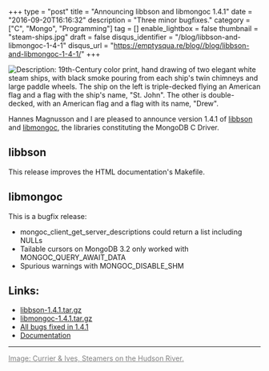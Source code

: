+++
type = "post"
title = "Announcing libbson and libmongoc 1.4.1"
date = "2016-09-20T16:16:32"
description = "Three minor bugfixes."
category = ["C", "Mongo", "Programming"]
tag = []
enable_lightbox = false
thumbnail = "steam-ships.jpg"
draft = false
disqus_identifier = "/blog/libbson-and-libmongoc-1-4-1"
disqus_url = "https://emptysqua.re/blog//blog/libbson-and-libmongoc-1-4-1/"
+++

<p><img alt="Description: 19th-Century color print, hand drawing of two elegant white steam ships, with black smoke pouring from each ship's twin chimneys and large paddle wheels. The ship on the left is triple-decked flying an American flag and a flag with the ship's name, &quot;St. John&quot;. The other is double-decked, with an American flag and a flag with its name, &quot;Drew&quot;." src="steam-ships.jpg" /></p>
<p>Hannes Magnusson and I are pleased to announce version 1.4.1 of <a href="http://mongoc.org/libbson/current/">libbson</a> and <a href="http://mongoc.org/libmongoc/current/">libmongoc</a>, the libraries
constituting the MongoDB C Driver.</p>
<h2 id="libbson">libbson</h2>
<p>This release improves the HTML documentation's Makefile.</p>
<h2 id="libmongoc">libmongoc</h2>
<p>This is a bugfix release:</p>
<ul>
<li>mongoc_client_get_server_descriptions could return a list including NULLs</li>
<li>Tailable cursors on MongoDB 3.2 only worked with MONGOC_QUERY_AWAIT_DATA</li>
<li>Spurious warnings with MONGOC_DISABLE_SHM</li>
</ul>
<h2 id="links">Links:</h2>
<ul>
<li><a href="https://github.com/mongodb/libbson/releases/download/1.4.1/libbson-1.4.1.tar.gz">libbson-1.4.1.tar.gz</a></li>
<li><a href="https://github.com/mongodb/mongo-c-driver/releases/download/1.4.1/mongo-c-driver-1.4.1.tar.gz">libmongoc-1.4.1.tar.gz</a></li>
<li><a href="https://jira.mongodb.org/issues/?jql=project%20%3D%20CDRIVER%20AND%20fixVersion%20%3D%201.4.1%20ORDER%20BY%20due%20ASC%2C%20priority%20DESC%2C%20created%20ASC">All bugs fixed in 1.4.1</a></li>
<li><a href="http://mongoc.org/">Documentation</a></li>
</ul>
<hr />
<p><a style="color: gray" href="http://www.albanyinstitute.org/details/items/the-grandest-palace-drawing-room-steamers-in-the-world-dre.html">Image: Currier &amp; Ives, Steamers on the Hudson River.</a></p>
